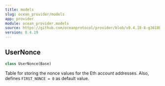 ```yaml
---
title: models
slug: ocean_provider/models
app: provider
module: ocean_provider.models
source: https://github.com/oceanprotocol/provider/blob/v0.4.18-8-g361885d/ocean_provider/models.py
version: 0.4.19
---
```

## UserNonce

```python
class UserNonce(Base)
```

Table for storing the nonce values for the Eth account addresses.
Also, defines `FIRST_NONCE = 0` as default value.

